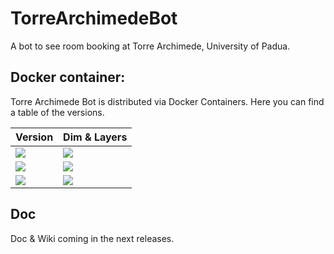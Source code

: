 # TorreArchimedeBot

A bot to see room booking at Torre Archimede, University of Padua.

## Docker container:

Torre Archimede Bot is distributed via Docker Containers. Here you can find a table of the versions.

| Version 	| Dim & Layers 	|
|---------	|--------------	|
|[![](https://images.microbadger.com/badges/version/polpetta/torrearchimedebot.svg)](https://microbadger.com/images/polpetta/torrearchimedebot "Get your own version badge on microbadger.com")|[![](https://images.microbadger.com/badges/image/polpetta/torrearchimedebot.svg)](https://microbadger.com/images/polpetta/torrearchimedebot "Get your own image badge on microbadger.com")|
|[![](https://images.microbadger.com/badges/version/polpetta/torrearchimedebot:v0.1.1.svg)](https://microbadger.com/images/polpetta/torrearchimedebot:v0.1.1 "Get your own version badge on microbadger.com")|[![](https://images.microbadger.com/badges/image/polpetta/torrearchimedebot:v0.1.1.svg)](https://microbadger.com/images/polpetta/torrearchimedebot:v0.1.1 "Get your own image badge on microbadger.com")|
|[![](https://images.microbadger.com/badges/version/polpetta/torrearchimedebot:v0.1.2.svg)](https://microbadger.com/images/polpetta/torrearchimedebot:v0.1.2 "Get your own version badge on microbadger.com")|[![](https://images.microbadger.com/badges/image/polpetta/torrearchimedebot:v0.1.2.svg)](https://microbadger.com/images/polpetta/torrearchimedebot:v0.1.2 "Get your own image badge on microbadger.com")|

## Doc

Doc & Wiki coming in the next releases.
